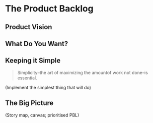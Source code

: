 # The Product Backlog

## Product Vision


## What Do You Want?
<!-- 3.1.2. Value‐based work
Many people, even understanding the idea of incremental development, can't see how to break work into small, value-centered work items, and track their progress.
The purpose of this LO is to develop and practice techniques for breaking problems into value-based work, and tracking progress against them. -->


## Keeping it Simple
> Simplicity–the art of maximizing the amountof work not done–is essential.

(Implement the simplest thing that will do)


## The Big Picture
(Story map, canvas; prioritised PBL)


<!-- * Responding to change
  * Welcome changing requirements, even late indevelopment. Agile processes harness change for the customer’s competitive advantage.
  * Continuous attention to technical excellence and good design enhances agility.
  * Simplicity–the art of maximizing the amountof work not done–is essential.
-->

